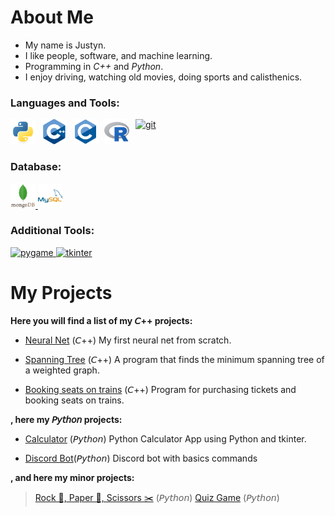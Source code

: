 # About Me

- My name is Justyn.
- I like people, software, and machine learning.
- Programming in *C++* and *Python*.
- I enjoy driving, watching old movies, doing sports and calisthenics.

</head> <body> <h3 align="left">Languages and Tools:</h3> <p align="left" style="display: flex; flex-wrap: wrap; gap: 10px;"> <a href="https://www.python.org" target="_blank" rel="noreferrer"> <img src="https://raw.githubusercontent.com/devicons/devicon/master/icons/python/python-original.svg" alt="python" width="40" height="40"/> </a> <a href="https://www.w3schools.com/cpp/" target="_blank" rel="noreferrer"> <img src="https://raw.githubusercontent.com/devicons/devicon/master/icons/cplusplus/cplusplus-original.svg" alt="cplusplus" width="40" height="40"/> </a> <a href="https://www.cprogramming.com/" target="_blank" rel="noreferrer"> <img src="https://raw.githubusercontent.com/devicons/devicon/master/icons/c/c-original.svg" alt="c" width="40" height="40"/> </a> <a href="https://www.r-project.org/" target="_blank" rel="noreferrer"> <img src="https://raw.githubusercontent.com/devicons/devicon/master/icons/r/r-original.svg" alt="r" width="40" height="40"/> </a> <a href="https://www.git-scm.com/" target="_blank" rel="noreferrer"> <img src="https://www.vectorlogo.zone/logos/git-scm/git-scm-icon.svg" alt="git" width="40" height="40"/> </a> <h3 align="left">Database:</h3> <a href="https://www.mongodb.com/" target="_blank" rel="noreferrer"> <img src="https://raw.githubusercontent.com/devicons/devicon/master/icons/mongodb/mongodb-original-wordmark.svg" alt="mongodb" width="40" height="40"/> </a> <a href="https://www.mysql.com/" target="_blank" rel="noreferrer"> <img src="https://raw.githubusercontent.com/devicons/devicon/master/icons/mysql/mysql-original-wordmark.svg" alt="mysql" width="40" height="40"/> </a> <h3 align="left">Additional Tools:</h3> <a href="https://www.pygame.org" target="_blank" rel="noreferrer"> <img src="https://user-images.githubusercontent.com/46412508/170405943-e75458ec-6cb4-462e-91ba-43c861a3d6cf.png" alt="pygame" width="40" height="40"/> </a> <a href="https://wiki.python.org/moin/TkInter" target="_blank" rel="noreferrer"> <img src="https://storage.googleapis.com/replit/images/1619744706953_a11b5e0a6acf250ac95d9b46d5a2673f.jpeg" alt="tkinter" width="40" height="40"/> </a> </p> </body> </html>

# My Projects

**Here you will find a list of my 𝘊++ projects:**
- [Neural Net](https://github.com/Justyn001/Neural-Net) (𝘊++) 
My first neural net from scratch.

- [Spanning Tree](https://github.com/Justyn001/Spanning-Tree) (𝘊++) 
A program that finds the minimum spanning tree of a weighted graph.
  
- [Booking seats on trains](https://github.com/Justyn001/Booking-seats-on-trains) (𝘊++)
Program for purchasing tickets and booking seats on trains.

**, here my 𝘗𝘺𝘵𝘩𝘰𝘯 projects:**

- [Calculator](https://github.com/Justyn001/Calculator) (𝘗𝘺𝘵𝘩𝘰𝘯)
Python Calculator App using Python and tkinter.

- [Discord Bot](https://github.com/Justyn001/Discord_Bot)(𝘗𝘺𝘵𝘩𝘰𝘯)
Discord bot with basics commands

**, and here my minor projects:**
> [Rock 🗿, Paper 📝, Scissors ✂️](https://github.com/Justyn001/Rock_Paper_Scissors_game) (𝘗𝘺𝘵𝘩𝘰𝘯)
> [Quiz Game](https://github.com/Justyn001/QuizGame) (𝘗𝘺𝘵𝘩𝘰𝘯)

